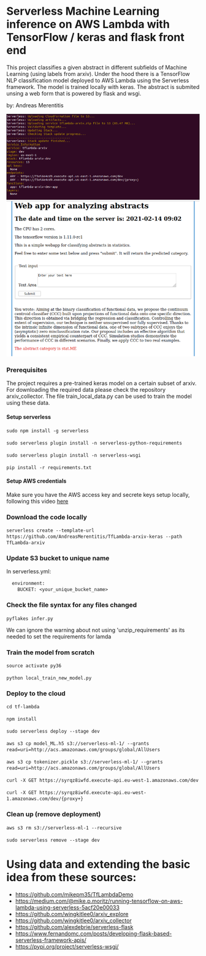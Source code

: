 # Serverless Machine Learning inference on AWS Lambda with TensorFlow / keras and flask front end

This project classifies a given abstract in different subfields of Machine Learning (using labels from arxiv). 
Under the hood there is a TensorFlow NLP classification model deployed to AWS Lambda using the Serverless framework.
The model is trained locally with keras. The abstract is submited unsing a web form that is powered by flask and
wsgi. 

by: Andreas Merentitis

![relative path 6](/deploy.png?raw=true "deploy.png")
![relative path 1](/infer.png?raw=true "infer.png")

### Prerequisites

The project requires a pre-trained keras model on a certain subset of arxiv. 
For downloading the required data please check the repository arxiv_collector.
The file train_local_data.py can be used to train the model using these data.


#### Setup serverless

```  
sudo npm install -g serverless

sudo serverless plugin install -n serverless-python-requirements

sudo serverless plugin install -n serverless-wsgi

pip install -r requirements.txt

```
#### Setup AWS credentials

Make sure you have the AWS access key and secrete keys setup locally, following this video [here](https://www.youtube.com/watch?v=KngM5bfpttA)

### Download the code locally

```  
serverless create --template-url https://github.com/AndreasMerentitis/TfLambda-arxiv-keras --path TfLambda-arxiv
```

### Update S3 bucket to unique name
In serverless.yml:
```  
  environment:
    BUCKET: <your_unique_bucket_name> 
```

### Check the file syntax for any files changed 
```
pyflakes infer.py

```
We can ignore the warning about not using 'unzip_requirements' as its needed to set the requirements for lamda 

### Train the model from scratch

```
source activate py36

python local_train_new_model.py 

```


### Deploy to the cloud  


```
cd tf-lambda

npm install

sudo serverless deploy --stage dev

aws s3 cp model_ML.h5 s3://serverless-ml-1/ --grants read=uri=http://acs.amazonaws.com/groups/global/AllUsers

aws s3 cp tokenizer.pickle s3://serverless-ml-1/ --grants read=uri=http://acs.amazonaws.com/groups/global/AllUsers

curl -X GET https://syrqz8iwfd.execute-api.eu-west-1.amazonaws.com/dev

curl -X GET https://syrqz8iwfd.execute-api.eu-west-1.amazonaws.com/dev/{proxy+}

```

### Clean up (remove deployment) 


```
aws s3 rm s3://serverless-ml-1 --recursive

sudo serverless remove --stage dev 
```

# Using data and extending the basic idea from these sources:
* https://github.com/mikepm35/TfLambdaDemo
* https://medium.com/@mike.p.moritz/running-tensorflow-on-aws-lambda-using-serverless-5acf20e00033
* https://github.com/wingkitlee0/arxiv_explore
* https://github.com/wingkitlee0/arxiv_collector
* https://github.com/alexdebrie/serverless-flask
* https://www.fernandomc.com/posts/developing-flask-based-serverless-framework-apis/
* https://pypi.org/project/serverless-wsgi/









